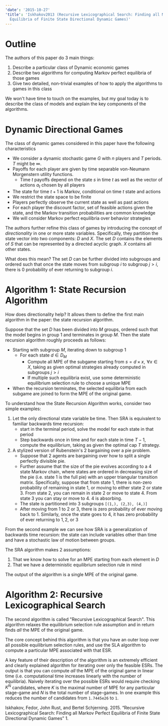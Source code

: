 ```yaml
---
'date': '2015-10-27'
'title': 'Iskhakov2013 (Recursive Lexicographical Search: Finding all Markov Perfect
  Equilibria of Finite State Directional Dynamic Games)'
---
```


<h1 id="outline">Outline</h1>
<p>The authors of this paper do 3 main things:</p>
<ol style="list-style-type: decimal">
<li>Describe a particular class of Dynamic economic games</li>
<li>Describe two algorithms for computing Markov perfect equilibria of those games</li>
<li>Give two detailed, non-trivial examples of how to apply the algorithms to games in this class</li>
</ol>
<p>We won't have time to touch on the examples, but my goal today is to describe the class of models and explain the key components of the algorithms.</p>
<h1 id="dynamic-directional-games">Dynamic Directional Games</h1>
<p>The class of dynamic games considered in this paper have the following characteristics</p>
<ul>
<li>We consider a dynamic stochastic game <span class="math inline"><em>G</em></span> with <span class="math inline"><em>n</em></span> players and <span class="math inline"><em>T</em></span> periods. <span class="math inline"><em>T</em></span> might be <span class="math inline">∞</span>.</li>
<li>Payoffs for each player are given by time separable von-Neumann Morgenstern utility functions.
<ul>
<li>Time <span class="math inline"><em>t</em></span> payoffs depend on the state <span class="math inline"><em>s</em></span> in time <span class="math inline"><em>t</em></span> as well as the vector of actions <span class="math inline"><em>a</em><sub><em>t</em></sub></span> chosen by all players</li>
</ul></li>
<li>The state for time <span class="math inline"><em>t</em> + 1</span> is Markov, conditional on time <span class="math inline"><em>t</em></span> state and actions</li>
<li>We restrict the state space to be finite</li>
<li>Players perfectly observe the current state as well as past actions</li>
<li>For each player the discount factor, set of feasible actions given the state, and the Markov transition probabilities are common knowledge</li>
<li>We will consider Markov perfect equilibria over behavior strategies</li>
</ul>
<p>The authors further refine this class of games by introducing the concept of <em>directionality</em> in one or more state variables. Specifically, they partition the state vector into two components: <span class="math inline"><em>D</em></span> and <span class="math inline"><em>X</em></span>. The set <span class="math inline"><em>D</em></span> contains the elements of <span class="math inline"><em>S</em></span> that can be represented by a directed acyclic graph. <span class="math inline"><em>X</em></span> contains all other states.</p>
<p>What does this mean? The set <span class="math inline"><em>D</em></span> can be further divided into subgroups and ordered such that once the state moves from subgroup <span class="math inline"><em>i</em></span> to subgroup <span class="math inline"><em>j</em> &gt; <em>i</em></span>, there is 0 probability of ever returning to subgroup <span class="math inline"><em>i</em></span>.</p>
<h1 id="algorithm-1-state-recursion-algorithm">Algorithm 1: State Recursion Algorithm</h1>
<p>How does directionality help? It allows them to define the first main algorithm in the paper: the state recursion algorithm.</p>
<p>Suppose that the set <span class="math inline"><em>D</em></span> has been divided into <span class="math inline"><em>M</em></span> groups, ordered such that the model begins in group <span class="math inline">1</span> and terminates in group <span class="math inline"><em>M</em></span>. Then the state recursion algorithm roughly proceeds as follows:</p>
<ul>
<li>Starting with subgroup <span class="math inline"><em>M</em></span>, iterating down to subgroup 1
<ul>
<li>For each state <span class="math inline"><em>d</em> ∈ <em>D</em><sub><em>M</em></sub></span>
<ul>
<li>Compute all MPE of the subgame starting from <span class="math inline"><em>s</em> = <em>d</em> × <em>x</em>,  ∀<em>x</em> ∈ <em>X</em></span>, taking as given optimal strategies already computed in subgroups <span class="math inline"><em>j</em> &gt; <em>i</em></span></li>
<li>If multiple such equilibria exist, use some deterministic equilibrium selection rule to choose a unique MPE</li>
</ul></li>
</ul></li>
<li>When the recursion terminates, the selected equilibria from each subgame are joined to form the MPE of the original game.</li>
</ul>
<p>To understand how the State Recursion Algorithm works, consider two simple examples:</p>
<ol style="list-style-type: decimal">
<li>Let the only directional state variable be time. Then SRA is equivalent to familiar backwards time recursion:
<ul>
<li>start in the terminal period, solve the model for each state in that period</li>
<li>Step backwards once in time and for each state in time <span class="math inline"><em>T</em> − 1</span>, compute the equilibrium, taking as given the optimal cap <span class="math inline"><em>T</em></span> strategy.</li>
</ul></li>
<li>A stylized version of Rubenstein's 2 bargaining over a pie problem.
<ul>
<li>Suppose that 2 agents are bargaining over how to split a single perfectly divisible pie.</li>
<li>Further assume that the size of the pie evolves according to a 4 state Markov chain, where states are ordered in decreasing size of the pie (i.e. state 1 is the full pie) with an upper triangular transition matrix. Specifically, suppose that from state 1, there is non-zero probability of remaining in state 1, or moving to either state 2 or state 3. From state 2, you can remain in state 2 or move to state 4. From state 3 you can stay or move to 4. 4 is absorbing.</li>
<li>The state is partitioned into 3 subgroups <code>[(1,), (2,3), (4,)]</code></li>
<li>After moving from <span class="math inline">1</span> to <span class="math inline">2</span> or <span class="math inline">3</span>, there is zero probability of ever moving back to <span class="math inline">1</span>. Similarly, once the state goes to <span class="math inline">4</span>, it has zero probability of ever returning to <span class="math inline">1, 2,</span> or <span class="math inline">3</span></li>
</ul></li>
</ol>
<p>From the second example we can see how SRA is a generalization of backwards time recursion: the state can include variables other than time and have a stochastic law of motion between groups.</p>
<p>The SRA algorithm makes 2 assumptions:</p>
<ol style="list-style-type: decimal">
<li>That we know how to solve for an MPE starting from each element in <span class="math inline"><em>D</em></span></li>
<li>That we have a deterministic equilibrium selection rule in mind</li>
</ol>
<p>The output of the algorithm is a single MPE of the original game.</p>
<h1 id="algorithm-2-recursive-lexicographical-search">Algorithm 2: Recursive Lexicographical Search</h1>
<p>The second algorithm is called &quot;Recursive Lexicographical Search&quot;. This algorithm relaxes the equilibrium selection rule assumption and in return finds <em>all</em> the MPE of the original game.</p>
<p>The core concept behind this algorithm is that you have an outer loop over all possible equilibrium selection rules, and use the SLA algorithm to compute a particular MPE associated with that ESR.</p>
<p>A key feature of their description of the algorithm is an extremely efficient and clearly explained algorithm for iterating over only the feasible ESRs. The output is that you can compute <em>all</em> the MPE of the original game in linear time (i.e. computational time increases linearly with the number of equilibria). Naively iterating over the possible ESRs would require checking <span class="math inline"><em>K</em><sup><em>N</em></sup></span> candidates, where <span class="math inline"><em>K</em></span> is the maximal number of MPE for any particular stage-game and <span class="math inline"><em>N</em></span> is the total number of stage-games. In one example this reduces the number of candidates from <code>1.7445e26</code> to <code>1</code>.</p>
<div id="refs" class="references">
<div id="ref-Iskhakov2013">
<p>Iskhakov, Fedor, John Rust, and Bertel Schjerning. 2015. “Recursive Lexicographical Search: Finding all Markov Perfect Equilibria of Finite State Directional Dynamic Games” 1.</p>
</div>
</div>

